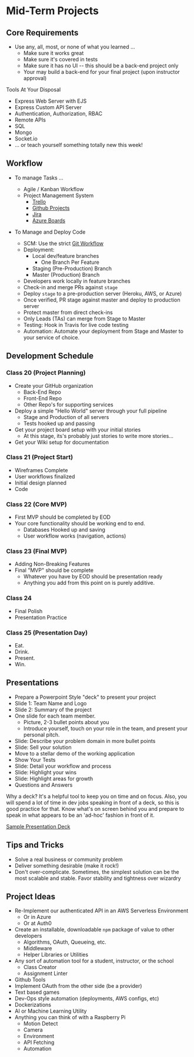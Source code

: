 # Mid-Term Projects

## Core Requirements

- Use any, all, most, or none of what you learned ...
  - Make sure it works great
  - Make sure it's covered in tests
  - Make sure it has no UI -- this should be a back-end project only
  - Your may build a back-end for your final project (upon instructor approval)

Tools At Your Disposal

- Express Web Server with EJS
- Express Custom API Server
- Authentication, Authorization, RBAC
- Remote APIs
- SQL
- Mongo
- Socket.io
- ... or teach yourself something totally new this week!

## Workflow

- To manage Tasks ...
  - Agile / Kanban Workflow
  - Project Management System
    - [Trello](https://trello.com/b/2GAur1IN/open-shelf-a-book-wiki?menu=filter&filter=label:Lab%2014)
    - [Github Projects](https://help.github.com/articles/about-project-boards/)
    - [Jira](https://www.atlassian.com/software/jira)
    - [Azure Boards](https://azure.microsoft.com/en-us/services/devops/boards/)

- To Manage and Deploy Code
  - SCM: Use the strict [Git Workflow](https://www.atlassian.com/git/tutorials/comparing-workflows/gitflow-workflow)
  - Deployment:
    - Local dev/feature branches
      - One Branch Per Feature
    - Staging (Pre-Production) Branch
    - Master (Production) Branch
  - Developers work locally in feature branches
  - Check-in and merge PRs against `stage`
  - Deploy `stage` to a pre-production server (Heroku, AWS, or Azure)
  - Once verified, PR stage against master and deploy to production server
  - Protect master from direct check-ins
  - Only Leads (TAs) can merge from Stage to Master
  - Testing: Hook in Travis for live code testing
  - Automation: Automate your deployment from Stage and Master to your service of choice.

## Development Schedule

### Class 20 (Project Planning)

- Create your GitHub organization
  - Back-End Repo
  - Front-End Repo
  - Other Repo's for supporting services
- Deploy a simple "Hello World" server through your full pipeline
  - Stage and Production of all servers
  - Tests hooked up and passing
- Get your project board setup with your initial stories
  - At this stage, its's probably just stories to write more stories...
- Get your Wiki setup for documentation

### Class 21 (Project Start)

- Wireframes Complete
- User workflows finalized
- Initial design planned
- Code

### Class 22 (Core MVP)

- First MVP should be completed by EOD
- Your core functionality should be working end to end.
  - Databases Hooked up and saving
  - User workflow works (navigation, actions)

### Class 23 (Final MVP)

- Adding Non-Breaking Features
- Final "MVP" should be complete
  - Whatever you have by EOD should be presentation ready
  - Anything you add from this point on is purely additive.

### Class 24

- Final Polish
- Presentation Practice

### Class 25 (Presentation Day)

- Eat.
- Drink.
- Present.
- Win.

## Presentations

- Prepare a Powerpoint Style "deck" to present your project
- Slide 1: Team Name and Logo
- Slide 2: Summary of the project
- One slide for each team member.
  - Picture, 2-3 bullet points about you
  - Introduce yourself, touch on your role in the team, and present your personal pitch.
- Slide: Describe your problem domain in more bullet points
- Slide: Sell your solution
- Move to a stellar demo of the working application
- Show Your Tests
- Slide: Detail your workflow and process
- Slide: Highlight your wins
- Slide: Highlight areas for growth
- Questions and Answers

Why a deck? It's a helpful tool to keep you on time and on focus. Also, you will spend a lot of time in dev jobs speaking in front of a deck, so this is good practice for that. Know what's on screen behind you and prepare to speak in what appears to be an 'ad-hoc' fashion in front of it.

[Sample Presentation Deck](https://docs.google.com/presentation/d/11EDUMYSNhM1EeeJVZ7Vl8ixSTCEWGVwlg-ca4oHF6aQ/edit?folder=0ALZOwD0N-ubCUk9PVA#slide=id.g75c0709359_1_61)

## Tips and Tricks

- Solve a real business or community problem
- Deliver something desirable (make it rock!)
- Don't over-complicate. Sometimes, the simplest solution can be the most scalable and stable. Favor stability and tightness over wizardry

## Project Ideas

- Re-Implement our authenticated API in an AWS Serverless Environment
  - Or in Azure
  - Or at Auth0
- Create an installable, downloadable `npm` package of value to other developers
  - Algorithms, OAuth, Queueing, etc.
  - Middleware
  - Helper Libraries or Utilities
- Any sort of automation tool for a student, instructor, or the school
  - Class Creator
  - Assignment Linter
- Github Tools
- Implement OAuth from the other side (be a provider)
- Text based games
- Dev-Ops style automation (deployments, AWS configs, etc)
- Dockerizations
- AI or Machine Learning Utility
- Anything you can think of with a Raspberry Pi
  - Motion Detect
  - Camera
  - Environment
  - API Fetching
  - Automation
